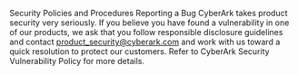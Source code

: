 Security Policies and Procedures
Reporting a Bug
CyberArk takes product security very seriously. If you believe you have found a vulnerability in one of our products, we ask that you follow responsible disclosure guidelines and contact product_security@cyberark.com and work with us toward a quick resolution to protect our customers.
Refer to CyberArk Security Vulnerability Policy for more details.
